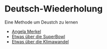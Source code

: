 # Deutsch-Wiederholung
Eine Methode um Deustch zu lernen

- [Angela Merkel](Texterstellung/Angela-Merkel.md)
- [Etwas über die SuperBowl](Texterstellung/Super_Bowl_LIV.md)
- [Etwas über die Klimawandel](Texterstellung/Klimawandel.md)
